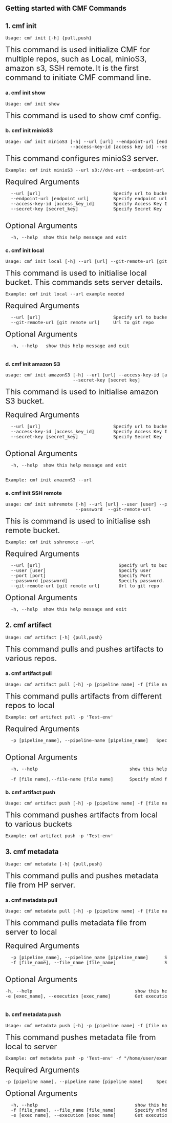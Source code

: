 ## Getting started with CMF Commands

## 1. cmf init
<pre>
Usage: cmf init [-h] {pull,push}
</pre>
<font size=5> This command is used initialize CMF for multiple repos, such as Local, minioS3, amazon s3, SSH remote.</font>
<font size=5> It is the first command to initiate CMF command line.</font>

### a.    cmf init show
<pre>
Usage: cmf init show
</pre>
<font size=5> This command is used to show cmf config.</font>


### b.    cmf init minioS3
<pre>
Usage: cmf init minioS3 [-h] --url [url] --endpoint-url [endpoint_url]
                        --access-key-id [access_key_id] --secret-key [secret_key]
</pre>
<font size=5> This command configures minioS3 server.</font>

<pre>
Example: cmf init minioS3 --url s3://dvc-art --endpoint-url http://localhost:9000 --access-key-id minioadmin --secret-key minioadmin
</pre>

<font size=5> Required Arguments</font>

<pre>
  --url [url]                           Specify url to bucket
  --endpoint-url [endpoint_url]         Specify endpoint url which is used to access minio locally/remotely running UI
  --access-key-id [access_key_id]       Specify Access Key Id
  --secret-key [secret_key]             Specify Secret Key

</pre>

<font size=5> Optional Arguments</font>

<pre>
  -h, --help  show this help message and exit
</pre>





### c.    cmf init local
<pre>
Usage: cmf init local [-h] --url [url] --git-remote-url [git_remote_url]
</pre>
<font size=5> This command is used to initialise local bucket.  This commands sets server details. </font>

<pre>
Example: cmf init local --url example needed
</pre>

<font size=5> Required Arguments</font>

<pre>
  --url [url]                           Specify url to bucket.
  --git-remote-url [git_remote_url]     Url to git repo
</pre>

<font size=5> Optional Arguments</font>

<pre>
  -h, --help   show this help message and exit

</pre>

### d.    cmf init amazon S3
<pre>
usage: cmf init amazonS3 [-h] --url [url] --access-key-id [access_key_id]
                         --secret-key [secret_key]
</pre>
<font size=5> This command is used to initialise amazon S3 bucket. </font>
 
<font size=5> Required Arguments</font>

<pre>
  --url [url]                           Specify url to bucket
  --access-key-id [access_key_id]       Specify Access Key Id
  --secret-key [secret_key]             Specify Secret Key

</pre>

<font size=5> Optional Arguments</font>

<pre>
  -h, --help  show this help message and exit

</pre>

<pre>
Example: cmf init amazonS3 --url 
</pre>

### e.    cmf init SSH remote
<pre>
usage: cmf init sshremote [-h] --url [url] --user [user] --port [port]
                          --password  --git-remote-url
</pre>
<font size=5> This is command is used to initialise ssh remote bucket.</font>
 

<pre>
Example: cmf init sshremote --url 
</pre>

<font size=5> Required Arguments</font>

<pre>
  --url [url]                             Specify url to bucket
  --user [user]                           Specify user
  --port [port]                           Specify Port
  --password [password]                   Specify password. This will be saved only on local
  --git-remote-url [git_remote_url]       Url to git repo
</pre>

<font size=5> Optional Arguments</font>

<pre>
  -h, --help  show this help message and exit
</pre>

## 2. cmf artifact
<pre>
Usage: cmf artifact [-h] {pull,push}
</pre>
<font size=5> This command pulls and pushes artifacts to various repos.</font>

### a.    cmf artifact pull
<pre>
Usage: cmf artifact pull [-h] -p [pipeline_name] -f [file_name]
</pre>
<font size=5> This command pulls artifacts from different repos to local</font>
<pre>
Example: cmf artifact pull -p 'Test-env'  
</pre>

<font size=5> Required Arguments</font>

<pre>
  -p [pipeline_name], --pipeline-name [pipeline_name]   Specify Pipeline name

</pre>

<font size=5> Optional Arguments</font>


<pre>
  -h, --help                                  show this help message and exit
 
  -f [file_name],--file-name [file_name]      Specify mlmd file name
</pre>

### b.    cmf artifact push
<pre>
Usage: cmf artifact push [-h] -p [pipeline_name] -f [file_name]
</pre>
<font size=5> This command pushes artifacts from local to various buckets </font>
<pre>
Example: cmf artifact push -p 'Test-env' 
</pre>

## 3. cmf metadata
<pre>
Usage: cmf metadata [-h] {pull,push}
</pre>
<font size=5> This command pulls and pushes metadata file from HP server.</font>




###  a.   cmf metadata pull
<pre>
Usage: cmf metadata pull [-h] -p [pipeline_name] -f [file_name]  -e [exec_name]
</pre>
<font size=5> This command pulls metadata file from server to local</font>

<font size=5> Required Arguments</font>

<pre>
  -p [pipeline_name], --pipeline_name [pipeline_name]      Specify Pipeline name
  -f [file_name], --file_name [file_name]                  Specify location to pull mlmd file

</pre>

<font size=5> Optional Arguments</font>

<pre>
-h, --help                                      show this help message and exit
-e [exec_name], --execution [exec_name]         Get execution from execution id

</pre>

### b.    cmf metadata push
<pre>
Usage: cmf metadata push [-h] -p [pipeline_name] -f [file_name]  -e [exec_name]
</pre>
<font size=5> This command pushes metadata file from local to server </font>

<pre>
Example: cmf metadata push -p 'Test-env' -f "/home/user/example/name_of_file" 
</pre>

<font size=5> Required Arguments</font>

<pre>
-p [pipeline_name], --pipeline_name [pipeline_name]     Specify Pipeline name
</pre>

<font size=5> Optional Arguments</font>

<pre>
  -h, --help                                    show this help message and exit
  -f [file_name], --file_name [file_name]       Specify mlmd file name
  -e [exec_name], --execution [exec_name]       Get execution from execution id
</pre>









            




